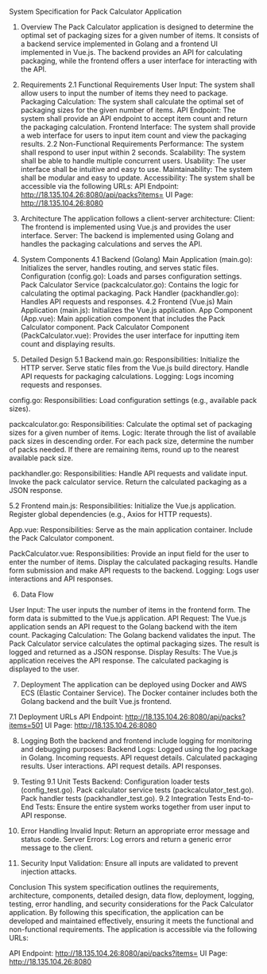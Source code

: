 System Specification for Pack Calculator Application
1. Overview
The Pack Calculator application is designed to determine the optimal set of packaging sizes for a given number of items. It consists of a backend service implemented in Golang and a frontend UI implemented in Vue.js. The backend provides an API for calculating packaging, while the frontend offers a user interface for interacting with the API.

2. Requirements
2.1 Functional Requirements
User Input: The system shall allow users to input the number of items they need to package.
Packaging Calculation: The system shall calculate the optimal set of packaging sizes for the given number of items.
API Endpoint: The system shall provide an API endpoint to accept item count and return the packaging calculation.
Frontend Interface: The system shall provide a web interface for users to input item count and view the packaging results.
2.2 Non-Functional Requirements
Performance: The system shall respond to user input within 2 seconds.
Scalability: The system shall be able to handle multiple concurrent users.
Usability: The user interface shall be intuitive and easy to use.
Maintainability: The system shall be modular and easy to update.
Accessibility: The system shall be accessible via the following URLs:
API Endpoint: http://18.135.104.26:8080/api/packs?items=
UI Page: http://18.135.104.26:8080

3. Architecture
The application follows a client-server architecture:
Client: The frontend is implemented using Vue.js and provides the user interface.
Server: The backend is implemented using Golang and handles the packaging calculations and serves the API.

4. System Components
4.1 Backend (Golang)
Main Application (main.go): Initializes the server, handles routing, and serves static files.
Configuration (config.go): Loads and parses configuration settings.
Pack Calculator Service (packcalculator.go): Contains the logic for calculating the optimal packaging.
Pack Handler (packhandler.go): Handles API requests and responses.
4.2 Frontend (Vue.js)
Main Application (main.js): Initializes the Vue.js application.
App Component (App.vue): Main application component that includes the Pack Calculator component.
Pack Calculator Component (PackCalculator.vue): Provides the user interface for inputting item count and displaying results.

5. Detailed Design
5.1 Backend
main.go:
Responsibilities:
Initialize the HTTP server.
Serve static files from the Vue.js build directory.
Handle API requests for packaging calculations.
Logging: Logs incoming requests and responses.

config.go:
Responsibilities:
Load configuration settings (e.g., available pack sizes).

packcalculator.go:
Responsibilities:
Calculate the optimal set of packaging sizes for a given number of items.
Logic:
Iterate through the list of available pack sizes in descending order.
For each pack size, determine the number of packs needed.
If there are remaining items, round up to the nearest available pack size.

packhandler.go:
Responsibilities:
Handle API requests and validate input.
Invoke the pack calculator service.
Return the calculated packaging as a JSON response.

5.2 Frontend
main.js:
Responsibilities:
Initialize the Vue.js application.
Register global dependencies (e.g., Axios for HTTP requests).

App.vue:
Responsibilities:
Serve as the main application container.
Include the Pack Calculator component.

PackCalculator.vue:
Responsibilities:
Provide an input field for the user to enter the number of items.
Display the calculated packaging results.
Handle form submission and make API requests to the backend.
Logging: Logs user interactions and API responses.

6. Data Flow

User Input:
The user inputs the number of items in the frontend form.
The form data is submitted to the Vue.js application.
API Request:
The Vue.js application sends an API request to the Golang backend with the item count.
Packaging Calculation:
The Golang backend validates the input.
The Pack Calculator service calculates the optimal packaging sizes.
The result is logged and returned as a JSON response.
Display Results:
The Vue.js application receives the API response.
The calculated packaging is displayed to the user.

7. Deployment
The application can be deployed using Docker and AWS ECS (Elastic Container Service). The Docker container includes both the Golang backend and the built Vue.js frontend.

7.1 Deployment URLs
API Endpoint: http://18.135.104.26:8080/api/packs?items=501
UI Page: http://18.135.104.26:8080

8. Logging
Both the backend and frontend include logging for monitoring and debugging purposes:
Backend Logs: Logged using the log package in Golang.
Incoming requests.
API request details.
Calculated packaging results.
User interactions.
API request details.
API responses.

9. Testing
9.1 Unit Tests
Backend:
Configuration loader tests (config_test.go).
Pack calculator service tests (packcalculator_test.go).
Pack handler tests (packhandler_test.go).
9.2 Integration Tests
End-to-End Tests: Ensure the entire system works together from user input to API response.

10. Error Handling
Invalid Input: Return an appropriate error message and status code.
Server Errors: Log errors and return a generic error message to the client.

11. Security
Input Validation: Ensure all inputs are validated to prevent injection attacks.

Conclusion
This system specification outlines the requirements, architecture, components, detailed design, data flow, deployment, logging, testing, error handling, and security considerations for the Pack Calculator application. By following this specification, the application can be developed and maintained effectively, ensuring it meets the functional and non-functional requirements. The application is accessible via the following URLs:

API Endpoint: http://18.135.104.26:8080/api/packs?items=
UI Page: http://18.135.104.26:8080
